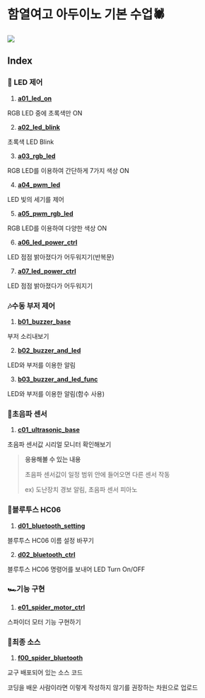 # 함열여고 아두이노 기본 수업:spider:

![](https://img.shields.io/badge/Arduino-Base-lightgrey?style=plastic&logo=arduino&labelColor=00979D&logoColor=FFFFFF)

## Index

### :traffic_light: LED 제어

1. [**a01_led_on**](./a01_led_on/a01_led_on.ino)

RGB LED 중에 초록색만 ON

2. [**a02_led_blink**](./a02_led_blink/a02_led_blink.ino)

초록색 LED Blink

3. [**a03_rgb_led**](./a03_rgb_led/a03_rgb_led.ino)

RGB LED를 이용하여 간단하게 7가지 색상 ON

4. [**a04_pwm_led**](./a04_pwm_led/a04_pwm_led.ino)

LED 빛의 세기를 제어

5. [**a05_pwm_rgb_led**](./a05_pwm_rgb_led/a05_pwm_rgb_led.ino)

RGB LED를 이용하여 다양한 색상 ON

6. [**a06_led_power_ctrl**](./a06_led_power_ctrl/a06_led_power_ctrl.ino)

LED 점점 밝아졌다가 어두워지기(반복문)

7. [**a07_led_power_ctrl**](./a07_led_power_ctrl/a07_led_power_ctrl.ino)

LED 점점 밝아졌다가 어두워지기



### :notes:수동 부저 제어

1. [**b01_buzzer_base**](./b01_buzzer_base/b01_buzzer_base.ino)

부저 소리내보기

2. [**b02_buzzer_and_led**](./b02_buzzer_and_led/b02_buzzer_and_led.ino)

LED와 부저를 이용한 알림

3. [**b03_buzzer_and_led_func**](./b03_buzzer_and_led_func/b03_buzzer_and_led_func.ino)

LED와 부저를 이용한 알림(함수 사용)



### :eyes:초음파 센서

1. [**c01_ultrasonic_base**](./c01_ultrasonic_base/c01_ultrasonic_base.ino)

초음파 센서값 시리얼 모니터 확인해보기

> **응용해볼 수 있는 내용**
>
> 초음파 센서값이 일정 범위 안에 들어오면 다른 센서 작동
>
> ex) 도난장치 경보 알림, 초음파 센서 피아노



### :large_blue_diamond:블루투스 HC06

1. [**d01_bluetooth_setting**](./d01_bluetooth_setting/d01_bluetooth_setting.ino)

블루투스 HC06 이름 설정 바꾸기

2. [**d02_bluetooth_ctrl**](./d02_bluetooth_ctrl/d02_bluetooth_ctrl.ino)

블루투스 HC06 명령어를 보내어 LED Turn On/OFF



### :racing_car:기능 구현

1. [**e01_spider_motor_ctrl**](./e01_spider_motor_ctrl/e01_spider_motor_ctrl.ino)

스파이더 모터 기능 구현하기



### :triangular_flag_on_post:최종 소스

1. [**f00_spider_bluetooth**](./f00_spider_bluetooth/f00_spider_bluetooth.ino)

교구 배포되어 있는 소스 코드

코딩을 배운 사람이라면 이렇게 작성하지 않기를 권장하는 차원으로 업로드
